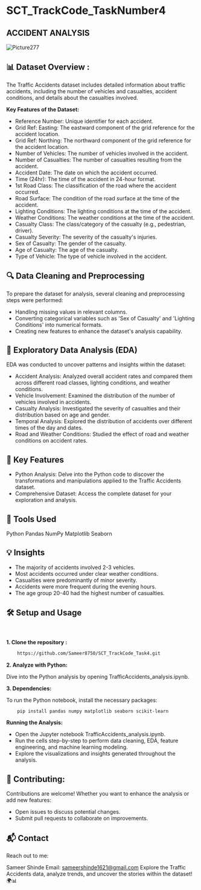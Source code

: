 # SCT_TrackCode_TaskNumber4

## ACCIDENT ANALYSIS

![Picture277](https://github.com/user-attachments/assets/a0917abc-161f-4691-85c9-4f914b785a7c)

## 📊 Dataset Overview :

The Traffic Accidents dataset includes detailed information about traffic accidents, including the number of vehicles and casualties, accident conditions, and details about the casualties involved.

**Key Features of the Dataset:**

- Reference Number: Unique identifier for each accident.
- Grid Ref: Easting: The eastward component of the grid reference for the accident location.
- Grid Ref: Northing: The northward component of the grid reference for the accident location.
- Number of Vehicles: The number of vehicles involved in the accident.
- Number of Casualties: The number of casualties resulting from the accident.
- Accident Date: The date on which the accident occurred.
- Time (24hr): The time of the accident in 24-hour format.
- 1st Road Class: The classification of the road where the accident occurred.
- Road Surface: The condition of the road surface at the time of the accident.
- Lighting Conditions: The lighting conditions at the time of the accident.
- Weather Conditions: The weather conditions at the time of the accident.
- Casualty Class: The class/category of the casualty (e.g., pedestrian, driver).
- Casualty Severity: The severity of the casualty's injuries.
- Sex of Casualty: The gender of the casualty.
- Age of Casualty: The age of the casualty.
- Type of Vehicle: The type of vehicle involved in the accident.

## 🔍 Data Cleaning and Preprocessing

To prepare the dataset for analysis, several cleaning and preprocessing steps were performed:

- Handling missing values in relevant columns.
- Converting categorical variables such as 'Sex of Casualty' and 'Lighting Conditions' into numerical formats.
- Creating new features to enhance the dataset's analysis capability.

## 🧪 Exploratory Data Analysis (EDA)

EDA was conducted to uncover patterns and insights within the dataset:

- Accident Analysis: Analyzed overall accident rates and compared them across different road classes, lighting conditions, and weather conditions.
- Vehicle Involvement: Examined the distribution of the number of vehicles involved in accidents.
- Casualty Analysis: Investigated the severity of casualties and their distribution based on age and gender.
- Temporal Analysis: Explored the distribution of accidents over different times of the day and dates.
- Road and Weather Conditions: Studied the effect of road and weather conditions on accident rates.

## 🚀 Key Features

- Python Analysis: Delve into the Python code to discover the transformations and manipulations applied to the Traffic Accidents dataset.
- Comprehensive Dataset: Access the complete dataset for your exploration and analysis.

## 🧰 Tools Used
Python
Pandas
NumPy
Matplotlib
Seaborn

## 💡 Insights

- The majority of accidents involved 2-3 vehicles.
- Most accidents occurred under clear weather conditions.
- Casualties were predominantly of minor severity.
- Accidents were more frequent during the evening hours.
- The age group 20-40 had the highest number of casualties.

## 🛠️ Setup and Usage
<br>

**1. Clone the repository :**

```bash
    https://github.com/Sameer8750/SCT_TrackCode_Task4.git
```

**2. Analyze with Python:**

Dive into the Python analysis by opening TrafficAccidents_analysis.ipynb.

**3. Dependencies:**

To run the Python notebook, install the necessary packages:
```bash
    pip install pandas numpy matplotlib seaborn scikit-learn
```

**Running the Analysis:**

- Open the Jupyter notebook TrafficAccidents_analysis.ipynb.
- Run the cells step-by-step to perform data cleaning, EDA, feature engineering, and machine learning modeling.
- Explore the visualizations and insights generated throughout the analysis.

## 🤝 Contributing:

Contributions are welcome! Whether you want to enhance the analysis or add new features:

- Open issues to discuss potential changes.
- Submit pull requests to collaborate on improvements.

## 📬 Contact

Reach out to me:

Sameer Shinde
Email: sameershinde1621@gmail.com
Explore the Traffic Accidents data, analyze trends, and uncover the stories within the dataset! 🌍📊
